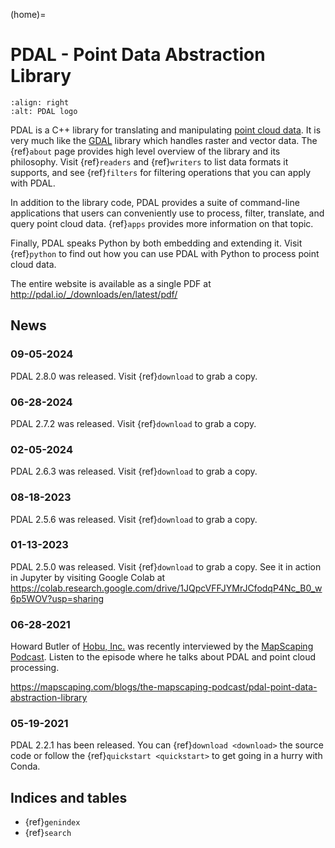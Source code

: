 (home)=

# PDAL - Point Data Abstraction Library

```{image} ./_static/pdal_logo.png
:align: right
:alt: PDAL logo
```

PDAL is a C++ library for translating and manipulating [point cloud
data][point cloud data].  It is very much like the [GDAL] library which handles raster and
vector data.  The {ref}`about` page provides high level overview of the library
and its philosophy. Visit {ref}`readers` and {ref}`writers` to list data
formats it supports, and see {ref}`filters` for filtering operations that you
can apply with PDAL.

In addition to the library code, PDAL provides a suite of command-line
applications that users can conveniently use to process, filter, translate, and
query point cloud data.  {ref}`apps` provides more information on that topic.

Finally, PDAL speaks Python by both embedding and extending it. Visit
{ref}`python` to find out how you can use PDAL with Python to process point
cloud data.

The entire website is available as a single PDF at <http://pdal.io/_/downloads/en/latest/pdf/>

## News

### **09-05-2024**

PDAL 2.8.0 was released. Visit {ref}`download` to grab a copy.

### **06-28-2024**

PDAL 2.7.2 was released. Visit {ref}`download` to grab a copy.

### **02-05-2024**

PDAL 2.6.3 was released. Visit {ref}`download` to grab a copy.

### **08-18-2023**

PDAL 2.5.6 was released. Visit {ref}`download` to grab a copy.

### **01-13-2023**

PDAL 2.5.0 was released. Visit {ref}`download` to grab a copy. See it in
action in Jupyter by visiting Google Colab at <https://colab.research.google.com/drive/1JQpcVFFJYMrJCfodqP4Nc_B0_w6p5WOV?usp=sharing>

### **06-28-2021**

Howard Butler of [Hobu, Inc.](https://hobu.co) was recently interviewed by the
[MapScaping Podcast](https://mapscaping.com). Listen to the episode where he
talks about PDAL and point cloud processing.

<https://mapscaping.com/blogs/the-mapscaping-podcast/pdal-point-data-abstraction-library>

### **05-19-2021**

PDAL 2.2.1 has been released. You can {ref}`download <download>` the source
code or follow the {ref}`quickstart <quickstart>` to get going in a
hurry with Conda.

## Indices and tables

- {ref}`genindex`
- {ref}`search`

[brad chambers]: http://github.com/chambbj
[bsd]: http://www.opensource.org/licenses/bsd-license.php
[gdal]: http://www.gdal.org
[howard butler]: http://github.com/hobu
[lidar]: http://en.wikipedia.org/wiki/LIDAR
[point cloud data]: http://en.wikipedia.org/wiki/Point_cloud
